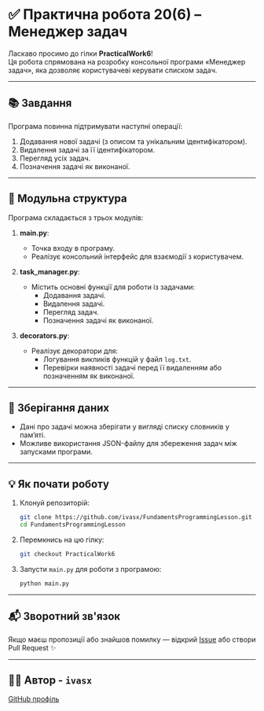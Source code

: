 # ✅ Практична робота 20(6) – Менеджер задач

Ласкаво просимо до гілки **PracticalWork6**!  
Ця робота спрямована на розробку консольної програми «Менеджер задач», яка дозволяє користувачеві керувати списком задач.

---

## 📚 Завдання

Програма повинна підтримувати наступні операції:
1. Додавання нової задачі (з описом та унікальним ідентифікатором).
2. Видалення задачі за її ідентифікатором.
3. Перегляд усіх задач.
4. Позначення задачі як виконаної.

---

## 📂 Модульна структура

Програма складається з трьох модулів:

1. **main.py**:
   - Точка входу в програму.
   - Реалізує консольний інтерфейс для взаємодії з користувачем.

2. **task_manager.py**:
   - Містить основні функції для роботи із задачами:
     - Додавання задачі.
     - Видалення задачі.
     - Перегляд задач.
     - Позначення задачі як виконаної.

3. **decorators.py**:
   - Реалізує декоратори для:
     - Логування викликів функцій у файл `log.txt`.
     - Перевірки наявності задачі перед її видаленням або позначенням як виконаної.

---

## 📝 Зберігання даних

- Дані про задачі можна зберігати у вигляді списку словників у пам’яті.
- Можливе використання JSON-файлу для збереження задач між запусками програми.

---

## 💡 Як почати роботу

1. Клонуй репозиторій:
   ```bash
   git clone https://github.com/ivasx/FundamentsProgrammingLesson.git
   cd FundamentsProgrammingLesson
2. Перемкнись на цю гілку:
   ```bash
   git checkout PracticalWork6
3. Запусти `main.py` для роботи з програмою:
    ```bash
   python main.py

---

## 📬 Зворотний зв'язок

Якщо маєш пропозиції або знайшов помилку — відкрий [Issue](https://github.com/ivasx/FundamentsProgrammingLesson/issues) або створи Pull Request ✨

---

## 👨‍🏫 Автор - `ivasx`
[GitHub профіль](https://github.com/ivasx)
